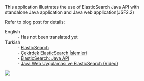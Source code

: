 This application illustrates the use of ElasticSearch Java API with standalone Java application and Java web application(JSF2.2) 

Refer to blog post for details:

<dl>
<dt>English</dt>
<dd>- Has not been translated yet</dd>
<dt>Turkish</dt>
<dd>- <a href="http://kodcu.com/2013/08/elasticsearch/">ElasticSearch</a></dd>
<dd>- <a href="http://kodcu.com/2013/08/cekirdek-elasticsearch-islemleri/">Çekirdek ElasticSearch İşlemleri</a></dd>
<dd>- <a href="http://kodcu.com/2013/08/elasticsearch-java-api/">ElasticSearch: Java API</a></dd>
<dd>- <a href="http://kodcu.com/2013/08/java-web-uygulamasi-ve-elasticsearch-video/">Java Web Uygulaması ve ElasticSearch (Video)</a></dd>
</dl>

<a target='_blank' href='http://imageshack.us/photo/my-images/109/l3j8.png/'><img src='http://img109.imageshack.us/img109/6836/l3j8.png' border='0'/></a>